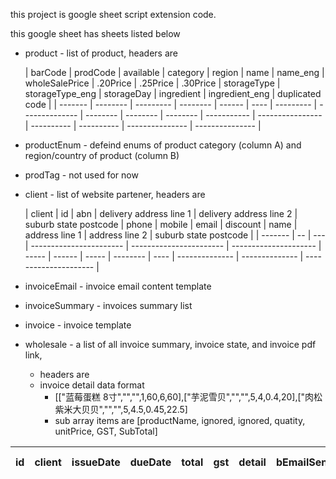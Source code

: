 this project is google sheet script extension code.

this google sheet has sheets listed below

* product - list of product, headers are
  
  | barCode | prodCode | available | category | region | name | name\_eng | wholeSalePrice | .20Price | .25Price | .30Price | storageType | storageType\_eng | storageDay | ingredient | ingredient\_eng | duplicated code |
| ------- | -------- | --------- | -------- | ------ | ---- | --------- | -------------- | -------- | -------- | -------- | ----------- | ---------------- | ---------- | ---------- | --------------- | --------------- |
  
  
* productEnum - defeind enums of product category (column A) and region/country of product (column B)
* prodTag - not used for now
* client - list of website partener, headers are
  
  | client | id | abn | delivery address line 1 | delivery address line 2 | suburb state postcode | phone | mobile | email | discount | name | address line 1 | address line 2 | suburb state postcode |
| ------- | -- | --- | ----------------------- | ----------------------- | --------------------- | ----- | ------ | ----- | -------- | ---- | -------------- | -------------- | --------------------- |
  
  
* invoiceEmail - invoice email content template
* invoiceSummary - invoices summary list
* invoice - invoice template
* wholesale - a list of all invoice summary, invoice state, and invoice pdf link,
  
  * headers are
  * invoice detail data format
    * [["蓝莓蛋糕 8寸","","",1,60,6,60],["芋泥雪贝","","",5,4,0.4,20],["肉松紫米大贝贝","","",5,4.5,0.45,22.5]
    * sub array items are [productName,  ignored, ignored, quatity, unitPrice, GST, SubTotal]

| id | client | issueDate | dueDate | total | gst | detail | bEmailSent | bDilivered | bPaid | invoiceLink | discount | Outdated deduction | Discount deduction | totalLoss | totalPaid |
| -- | ------ | --------- | ------- | ----- | --- | ------ | ---------- | ---------- | ----- | ----------- | -------- | ------------------ | ------------------ | --------- | --------- |

